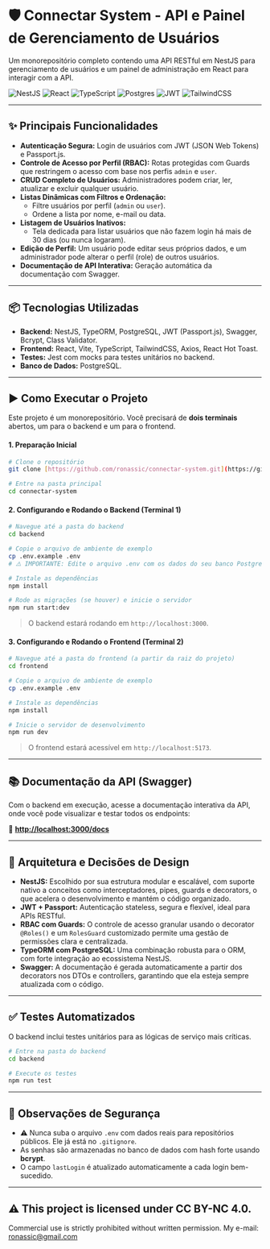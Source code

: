 # 🛡️ Connectar System - API e Painel de Gerenciamento de Usuários

Um monorepositório completo contendo uma API RESTful em NestJS para gerenciamento de usuários e um painel de administração em React para interagir com a API.

![NestJS](https://img.shields.io/badge/nestjs-%23E0234E.svg?style=for-the-badge&logo=nestjs&logoColor=white)
![React](https://img.shields.io/badge/react-%2320232A.svg?style=for-the-badge&logo=react&logoColor=%2361DAFB)
![TypeScript](https://img.shields.io/badge/typescript-%23007ACC.svg?style=for-the-badge&logo=typescript&logoColor=white)
![Postgres](https://img.shields.io/badge/postgres-%23316192.svg?style=for-the-badge&logo=postgresql&logoColor=white)
![JWT](https://img.shields.io/badge/JWT-black?style=for-the-badge&logo=JSON%20web%20tokens)
![TailwindCSS](https://img.shields.io/badge/tailwindcss-%2338B2AC.svg?style=for-the-badge&logo=tailwind-css&logoColor=white)

---

## ✨ Principais Funcionalidades

- **Autenticação Segura:** Login de usuários com JWT (JSON Web Tokens) e Passport.js.
- **Controle de Acesso por Perfil (RBAC):** Rotas protegidas com Guards que restringem o acesso com base nos perfis `admin` e `user`.
- **CRUD Completo de Usuários:** Administradores podem criar, ler, atualizar e excluir qualquer usuário.
- **Listas Dinâmicas com Filtros e Ordenação:**
  - Filtre usuários por perfil (`admin` ou `user`).
  - Ordene a lista por nome, e-mail ou data.
- **Listagem de Usuários Inativos:**
  - Tela dedicada para listar usuários que não fazem login há mais de 30 dias (ou nunca logaram).
- **Edição de Perfil:** Um usuário pode editar seus próprios dados, e um administrador pode alterar o perfil (role) de outros usuários.
- **Documentação de API Interativa:** Geração automática da documentação com Swagger.

---

## 📦 Tecnologias Utilizadas

- **Backend:** NestJS, TypeORM, PostgreSQL, JWT (Passport.js), Swagger, Bcrypt, Class Validator.
- **Frontend:** React, Vite, TypeScript, TailwindCSS, Axios, React Hot Toast.
- **Testes:** Jest com mocks para testes unitários no backend.
- **Banco de Dados:** PostgreSQL.

---

## ▶️ Como Executar o Projeto

Este projeto é um monorepositório. Você precisará de **dois terminais** abertos, um para o backend e um para o frontend.

#### 1. Preparação Inicial

```bash
# Clone o repositório
git clone [https://github.com/ronassic/connectar-system.git](https://github.com/ronassic/connectar-system.git)

# Entre na pasta principal
cd connectar-system
```

#### 2. Configurando e Rodando o Backend (Terminal 1)

```bash
# Navegue até a pasta do backend
cd backend

# Copie o arquivo de ambiente de exemplo
cp .env.example .env
# ⚠️ IMPORTANTE: Edite o arquivo .env com os dados do seu banco PostgreSQL.

# Instale as dependências
npm install

# Rode as migrações (se houver) e inicie o servidor
npm run start:dev
```
> O backend estará rodando em `http://localhost:3000`.

#### 3. Configurando e Rodando o Frontend (Terminal 2)

```bash
# Navegue até a pasta do frontend (a partir da raiz do projeto)
cd frontend

# Copie o arquivo de ambiente de exemplo
cp .env.example .env

# Instale as dependências
npm install

# Inicie o servidor de desenvolvimento
npm run dev
```
> O frontend estará acessível em `http://localhost:5173`.

---

## 📚 Documentação da API (Swagger)
Com o backend em execução, acesse a documentação interativa da API, onde você pode visualizar e testar todos os endpoints:

🔗 **[http://localhost:3000/docs](http://localhost:3000/docs)**

---

## 🧠 Arquitetura e Decisões de Design

- **NestJS:** Escolhido por sua estrutura modular e escalável, com suporte nativo a conceitos como interceptadores, pipes, guards e decorators, o que acelera o desenvolvimento e mantém o código organizado.
- **JWT + Passport:** Autenticação stateless, segura e flexível, ideal para APIs RESTful.
- **RBAC com Guards:** O controle de acesso granular usando o decorator `@Roles()` e um `RolesGuard` customizado permite uma gestão de permissões clara e centralizada.
- **TypeORM com PostgreSQL:** Uma combinação robusta para o ORM, com forte integração ao ecossistema NestJS.
- **Swagger:** A documentação é gerada automaticamente a partir dos decorators nos DTOs e controllers, garantindo que ela esteja sempre atualizada com o código.

---

## ✅ Testes Automatizados
O backend inclui testes unitários para as lógicas de serviço mais críticas.

```bash
# Entre na pasta do backend
cd backend

# Execute os testes
npm run test
```
---

## 🔐 Observações de Segurança
* ⚠️ Nunca suba o arquivo `.env` com dados reais para repositórios públicos. Ele já está no `.gitignore`.
* As senhas são armazenadas no banco de dados com hash forte usando **bcrypt**.
* O campo `lastLogin` é atualizado automaticamente a cada login bem-sucedido.


---

## ⚠️ This project is licensed under CC BY-NC 4.0. 
Commercial use is strictly prohibited without written permission. My e-mail: ronassic@gmail.com
